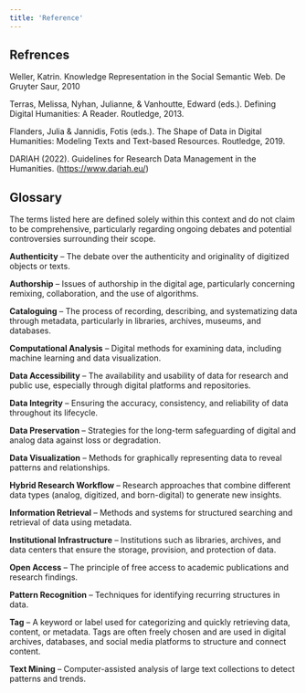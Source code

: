 ```yaml
---
title: 'Reference'
---
```


## Refrences

Weller, Katrin. Knowledge Representation in the Social Semantic Web. De Gruyter Saur, 2010

Terras, Melissa, Nyhan, Julianne, & Vanhoutte, Edward (eds.). Defining Digital Humanities: A Reader. Routledge, 2013.

Flanders, Julia & Jannidis, Fotis (eds.). The Shape of Data in Digital Humanities: Modeling Texts and Text-based Resources. Routledge, 2019.

DARIAH (2022). Guidelines for Research Data Management in the Humanities. (https://www.dariah.eu/)

## Glossary


The terms listed here are defined solely within this context and do not claim to be comprehensive, particularly regarding ongoing debates and potential controversies surrounding their scope.

**Authenticity** – The debate over the authenticity and originality of digitized objects or texts.

**Authorship** – Issues of authorship in the digital age, particularly concerning remixing, collaboration, and the use of algorithms.

**Cataloguing** – The process of recording, describing, and systematizing data through metadata, particularly in libraries, archives, museums, and databases.

**Computational Analysis** – Digital methods for examining data, including machine learning and data visualization.

**Data Accessibility** – The availability and usability of data for research and public use, especially through digital platforms and repositories.

**Data Integrity** – Ensuring the accuracy, consistency, and reliability of data throughout its lifecycle.

**Data Preservation** – Strategies for the long-term safeguarding of digital and analog data against loss or degradation.

**Data Visualization** – Methods for graphically representing data to reveal patterns and relationships.

**Hybrid Research Workflow** – Research approaches that combine different data types (analog, digitized, and born-digital) to generate new insights.

**Information Retrieval** – Methods and systems for structured searching and retrieval of data using metadata.

**Institutional Infrastructure** – Institutions such as libraries, archives, and data centers that ensure the storage, provision, and protection of data.

**Open Access** – The principle of free access to academic publications and research findings.

**Pattern Recognition** – Techniques for identifying recurring structures in data.

**Tag** – A keyword or label used for categorizing and quickly retrieving data, content, or metadata. Tags are often freely chosen and are used in digital archives, databases, and social media platforms to structure and connect content.

**Text Mining** – Computer-assisted analysis of large text collections to detect patterns and trends.
